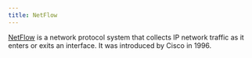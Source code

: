 ```yaml
---
title: NetFlow
---
```

[NetFlow][1] is a network protocol system that collects IP network traffic as it enters or exits an interface. It was introduced by Cisco in 1996.

[1]: https://www.cisco.com/c/en/us/products/ios-nx-os-software/ios-netflow/index.html
